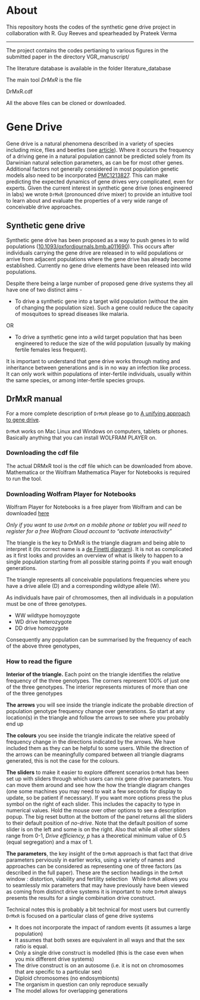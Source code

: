 # About

This repository hosts the codes of the synthetic gene drive project in collaboration with R. Guy Reeves and spearheaded by Prateek Verma
***

The project contains the codes pertianing to various figures in the submitted paper in the directory 
VGR_manuscript/

The literature database is available in the folder
literature_database

The main tool *DrMxR* is the file

DrMxR.cdf

All the above files can be cloned or downloaded.


# Gene Drive

Gene drive is a natural phenomena described in a variety of species including mice, flies and beetles (see [article](https://www.genetics.org/content/13/6/488.article-info)). Where it occurs the frequency of a driving gene in a natural population cannot be predicted solely from its Darwinian natural selection parameters, as can be for most other genes. Additional factors not generally considered in most population genetic models also need to be incorporated [PMC1213827](PMC1213827). This can make predicting the expected dynamics of gene drives very complicated, even for experts. 
Given the current interest in synthetic gene drive (ones engineered in labs) we wrote ``DrMxR`` (pronounced drive mixer) to provide an intuitive tool to learn about and evaluate the properties of a very wide range of conceivable drive approaches.

## Synthetic gene drive

Synthetic gene drive has been proposed as a way to push genes in to wild populations ([10.1093/oxfordjournals.bmb.a011690](10.1093/oxfordjournals.bmb.a011690)). This occurs after individuals carrying the gene drive are released  in to wild populations or arrive from adjacent populations where the gene drive has already become established. Currently no gene drive elements have been released into wild populations.

Despite there being a large number of proposed gene drive systems they all have one of two distinct aims - 

- To drive a synthetic gene into a target wild population (without the aim of changing the population size). Such a gene could reduce the capacity of mosquitoes to spread diseases like malaria.

OR

- To drive a synthetic gene into a wild target population that has been engineered to reduce the size of the wild population (usually by making fertile females less frequent).


It is important to understand that gene drive works through mating and inheritance between generations and is in no way an infection like process. It can only work within populations of inter-fertile individuals, usually within the same species, or among inter-fertile species groups.

## DrMxR manual

For a more complete description of ``DrMxR`` please go to [A unifying approach to gene drive](linktopaper).


``DrMxR`` works on Mac Linux and Windows on computers, tablets or phones. 
Basically anything that you can install WOLFRAM PLAYER on.


### Downloading the cdf file

The actual DRMxR tool is the cdf file which can be downloaded from above.
Mathematica or the Wolfram Mathematica Player for Notebooks is required to run the tool.

### Downloading Wolfram Player for Notebooks

Wolfram Player for Notebooks is a free player from Wolfram and can be downloaded [here](https://www.wolfram.com/player/)

*Only if you want to use ``DrMxR`` on a mobile phone or tablet you will need to register for a free Wolfram Cloud account to “activate interactivity”*

The triangle is the key to DrMxR is the triangle diagram and being able to interpret it (its correct name is a [de Finetti diagram](https://en.wikipedia.org/wiki/De_Finetti_diagram)). It is not as complicated as it first looks and provides an overview of what is likely to happen to a single population starting from all possible staring points if you wait enough generations.

The triangle represents all conceivable populations frequencies where you have a drive allele (D) and a corresponding wildtype allele (W).

As individuals have pair of chromosomes, then all individuals in a population must be one of three genotypes.

- WW 	wildtype homoyzgote
- WD 	drive heterozygote 
- DD 	drive homozygote

Consequently any population can be summarised by the frequency of each of the above three genotypes,
<!--![alt text](figure_toolbar.png)-->

<!--genotype  | Population A | Population B | Population C | Population D
--- | --- | --- | --- | ---
WW | 100% | 0% | 15% | 70%
WD | 0% | 0% | 50% | 0%
DD | 0% | 100% | 35% | 30%
 | all wildtype, wild population without any drive elements  | all drive homozygotes, gene drive has replaced any WW individuals that once existed  | A population where all three genotypes are present | A population that is a mix of wildtype and drive homozygotes, such as might occur immediately after the release or arrival of the latter.-->

### How to read the figure

**Interior of the triangle.** Each point on the triangle identifies the relative frequency of the three genotypes. The corners represent 100% of just one of the three genotypes. The interior represents mixtures of more than one of the three genotypes

<!--{no arrows no colour , genotypes on corners. mark populations A-D and }-->

**The arrows** you will see inside the triangle indicate the probable direction of population genotype frequency change over generations. So start at any location(s) in the triangle and follow the arrows to see where you probably end up

<!--- for example these in these three diagrams.
Triangle 1 regardless of what population frequency you start at the DD genotype will tend to increase and if you wait for enough generations all WD and WW genotypes will be eliminated - this can be thought of successful gene drive / population replacement
Triangle 2 regardless of what population frequency you start at the WW genotype will tend to increase and if you wait for enough generations all WD and DD genotypes will be eliminated - this can be thought of as a return to a wild population or drive reversal. 
Triangle 3 If you start from a point on the triangle where WW individuals are more frequent than DD individuals (the left side of the triangle) then WD and DD genotypes will be eliminated. However ,if you start from a point on the triangle where WW individuals are less frequent than DD individuals (the right side of the triangle) then WD and WW genotypes will be eliminated.
{no colour with arrows three triangles , 1, DD eq 2++ eq, 3 underdominant , genotypes on corners }-->

**The colours** you see inside the triangle indicate the relative speed of frequency change in the directions indicated by the arrows. We have included them as they can be helpful to some users. While the direction of the arrows can be meaningfully compared between all triangle diagrams generated, this is not the case for the colours.
<!--{same three triangles as above but with colours }-->


**The sliders** to make it easier to explore different scenarios ``DrMxR`` has been set up with sliders through which users can mix gene drive parameters. You can move them around and see how the how the triangle diagram changes (one some machines you may need to wait a few seconds for display to update, so be patient if necessary).
If you want more options press the plus symbol on the right of each slider. This includes the capacity to type in numerical values. Hold the mouse over other options to see a description popup.
The big reset button at the bottom of the panel returns all the sliders to their default position of *no-drive*.
Note that the default position of some slider is on the left and some is on the right. Also that while 
all other sliders range from 0-1, *Drive efficiency, p* has a theoretical minimum value of 0.5 (equal segregation) and a max of 1.


**The parameters**, the key insight of the ``DrMxR`` approach is that fact that drive parameters perviously in earlier works, using a variety of names and approaches can be considered as representing one of three factors (as described in the full paper). These are the section headings in the ``DrMxR`` window : distortion, viability and fertility selection  
While ``DrMxR`` allows you to seamlessly mix parameters that may have previously have been viewed as coming from distinct drive systems it is important to note ``DrMxR`` always presents the results for a single combination drive construct.

<!--Parameter Description-->

Technical notes this is probably a bit technical for most users but currently ``DrMxR`` is focused on a particular class of gene drive systems 

* It does not incorporate the impact of random events (it assumes a large population)
* It assumes that both sexes are equivalent in all ways and that the sex ratio is equal.
* Only a single drive construct is modelled (this is the case even when you mix different drive systems)
* The drive construct is on an autosome (i.e. it is not on chromosomes that are specific to a particular sex)
* Diploid chromosomes (no endosymbionts)
* The organism in question can only reproduce sexually 
* The model allows for overlapping generations 